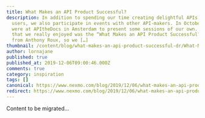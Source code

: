 ```yaml
---
title: What Makes an API Product Successful?
description: In addition to spending our time creating delightful APIs for our
  users, we also participate in events with other API-makers. In October, we
  were at APItheDocs in Amsterdam to present some sessions of our own. One talk
  that we really enjoyed was the “What Makes an API Product Successful?” talk
  from Anthony Roux, so we […]
thumbnail: /content/blog/what-makes-an-api-product-successful-dr/What-Makes-a-Great-API-Product_1200x600.png
author: lornajane
published: true
published_at: 2019-12-06T09:00:46.000Z
comments: true
category: inspiration
tags: []
canonical: https://www.nexmo.com/blog/2019/12/06/what-makes-an-api-product-successful-dr
redirect: https://www.nexmo.com/blog/2019/12/06/what-makes-an-api-product-successful-dr
---
```


Content to be migrated...
